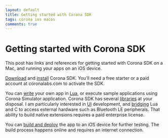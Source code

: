 ```yaml
---
layout: default
title: Getting started with Corona SDK
tags: corona ios macos
comments: true
---
```

# Getting started with Corona SDK

This post has links and references for getting started with Corona SDK on a Mac, and running your apps on an iOS device.

[Download](https://developer.coronalabs.com/downloads/corona-sdk) and [install](http://docs.coronalabs.com/guide/start/installMac/index.html) Corona SDK. You'll need a free starter or a paid account at coronalabs.com to activate the SDK.

You can [write](http://docs.coronalabs.com/guide/start/helloWorld/index.html) your own app in [Lua](http://docs.coronalabs.com/guide/start/introLua/index.html), or execute sample applications using Corona Simulator application. Corona SDK has several [libraries](http://docs.coronalabs.com/api/library/index.html) at your disposal. I am particularly interested in [UI](http://docs.coronalabs.com/api/library/widget/index.html) development, and [bridging](http://docs.coronalabs.com/native/ios/index.html) Lua and C to access external hardware such as Bluetooth LE peripherals. That ability to build native extensions requires a paid enterprise license.

You can [build and deploy](http://docs.coronalabs.com/guide/distribution/iOSBuild/index.html) the app to an iOS device for further testing. The build process happens online and requires an internet connection.
